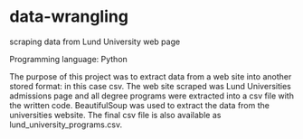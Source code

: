# data-wrangling
scraping data from Lund University web page

Programming language: Python

The purpose of this project was to extract data from a web site into another stored format: in this case csv. The web site scraped 
was Lund Universities admissions page and all degree programs were extracted into a csv file with the written code.
BeautifulSoup was used to extract the data from the universities website. The final csv file is also available as
lund_university_programs.csv.
